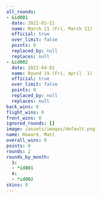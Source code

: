 ```yaml
---
all_rounds:
- &id001
  date: 2022-03-11
  name: March 11 (Fri, March 11)
  official: true
  over_limit: false
  points: 0
  replaced_by: null
  replaces: null
- &id002
  date: 2022-04-01
  name: Round 19 (Fri, April  1)
  official: true
  over_limit: false
  points: 0
  replaced_by: null
  replaces: null
back_wins: 0
flight_wins: 0
front_wins: 0
ignored_rounds: []
image: /assets/images/default.png
name: Howard, Matt
overall_wins: 0
points: 0
rounds: 2
rounds_by_month:
  3:
  - *id001
  4:
  - *id002
skins: 0
---
```

